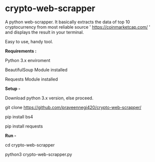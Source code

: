 

# crypto-web-scrapper
A python web-scrapper. It basically extracts the data of top 10 cryptocurrency from most reliable source ' https://coinmarketcap.com/ ' and displays the result in your terminal.

Easy to use, handy tool.

**Requirements :**

  Python 3.x enviroment
  
  BeautifulSoup Module installed
  
  Requests Module installed

****Setup -****

  Download python 3.x version, else proceed.

  git clone https://github.com/praveennegi420/crypto-web-scrapper/

  pip install bs4

  pip install requests

**Run -**

cd crypto-web-scrapper

python3 crypto-web-scrapper.py



